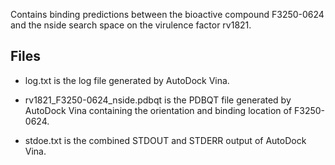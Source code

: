 Contains binding predictions between the bioactive compound F3250-0624 and the nside search space on the virulence factor rv1821.

## Files

- log.txt is the log file generated by AutoDock Vina.

- rv1821_F3250-0624_nside.pdbqt is the PDBQT file generated by AutoDock Vina containing the orientation and binding location of F3250-0624.

- stdoe.txt is the combined STDOUT and STDERR output of AutoDock Vina.

